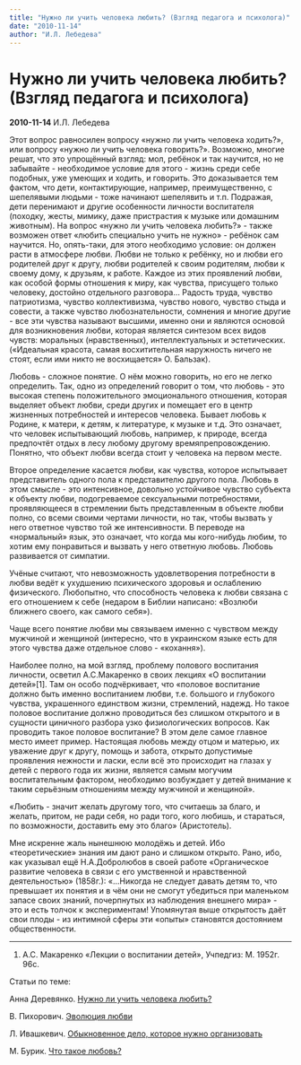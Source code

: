 ```yaml
---
title: "Нужно ли учить человека любить? (Взгляд педагога и психолога)"
date: "2010-11-14"
author: "И.Л. Лебедева"
---
```


# Нужно ли учить человека любить? (Взгляд педагога и психолога)

**2010-11-14** И.Л. Лебедева

Этот вопрос равносилен вопросу «нужно ли учить человека ходить?», или вопросу «нужно ли учить человека говорить?». Возможно, многие решат, что это упрощённый взгляд: мол, ребёнок и так научится, но не забывайте - необходимое условие для этого - жизнь среди себе подобных, уже умеющих и ходить, и говорить. Это доказывается тем фактом, что дети, контактирующие, например, преимущественно, с шепелявыми людьми - тоже начинают шепелявить и т.п. Подражая, дети перенимают и другие особенности личности воспитателя (походку, жесты, мимику, даже пристрастия к музыке или домашним животным). На вопрос «нужно ли учить человека любить?» - также возможен ответ «любить специально учить не нужно» - ребёнок сам научится. Но, опять-таки, для этого необходимо условие: он должен расти в атмосфере любви. Любви не только к ребёнку, но и любви его родителей друг к другу, любви родителей к своим родителям, любви к своему дому, к друзьям, к работе. Каждое из этих проявлений любви, как особой формы отношения к миру, как чувства, присущего только человеку, достойно отдельного разговора... Радость труда, чувство патриотизма, чувство коллективизма, чувство нового, чувство стыда и совести, а также чувство любознательности, сомнения и многие другие - все эти чувства называют высшими, именно они и являются основой для возникновения любви, которая является синтезом всех видов чувств: моральных (нравственных), интеллектуальных и эстетических. («Идеальная красота, самая восхитительная наружность ничего не стоят, если ими никто не восхищается» О. Бальзак).

Любовь - сложное понятие. О нём можно говорить, но его не легко определить. Так, одно из определений говорит о том, что любовь - это высокая степень положительного эмоционального отношения, которая выделяет объект любви, среди других и помещает его в центр жизненных потребностей и интересов человека. Бывает любовь к Родине, к матери, к детям, к литературе, к музыке и т.д. Это означает, что человек испытывающий любовь, например, к природе, всегда предпочтёт отдых в лесу любому другому времяпрепровождению. Понятно, что объект любви всегда стоит у человека на первом месте.

Второе определение касается любви, как чувства, которое испытывает представитель одного пола к представителю другого пола. Любовь в этом смысле - это интенсивное, довольно устойчивое чувство субъекта к объекту любви, подогреваемое сексуальными потребностями, проявляющееся в стремлении быть представленным в объекте любви полно, со всеми своими чертами личности, но так, чтобы вызвать у него ответное чувство той же интенсивности. В переводе на «нормальный» язык, это означает, что когда мы кого-нибудь любим, то хотим ему понравиться и вызвать у него ответную любовь. Любовь развивается от симпатии.

Учёные считают, что невозможность удовлетворения потребности в любви ведёт к ухудшению психического здоровья и ослаблению физического. Любопытно, что способность человека к любви связана с его отношением к себе (недаром в Библии написано: «Возлюби ближнего своего, как самого себя»).

Чаще всего понятие любви мы связываем именно с чувством между мужчиной и женщиной (интересно, что в украинском языке есть для этого чувства даже отдельное слово - «кохання»).

Наиболее полно, на мой взгляд, проблему полового воспитания личности, осветил А.С.Макаренко в своих лекциях «О воспитании детей»[1]. Там он особо подчёркивает, что «половое воспитание должно быть именно воспитанием любви, т.е. большого и глубокого чувства, украшенного единством жизни, стремлений, надежд. Но такое половое воспитание должно проводиться без слишком открытого и в сущности циничного разбора узко физиологических вопросов. Как проводить такое половое воспитание? В этом деле самое главное место имеет пример. Настоящая любовь между отцом и матерью, их уважение друг к другу, помощь и забота, открыто допустимые проявления нежности и ласки, если всё это происходит на глазах у детей с первого года их жизни, является самым могучим воспитательным фактором, необходимо возбуждает у детей внимание к таким серьёзным отношениям между мужчиной и женщиной».

«Любить - значит желать другому того, что считаешь за благо, и желать, притом, не ради себя, но ради того, кого любишь, и стараться, по возможности, доставить ему это благо» (Аристотель).

Мне искренне жаль нынешнюю молодёжь и детей. Ибо «теоретические» знания им дают рано и слишком открыто. Рано, ибо, как указывал ещё Н.А.Добролюбов в своей работе «Органическое развитие человека в связи с его умственной и нравственной деятельностью» (1858г.): «...Никогда не следует давать детям то, что превышает их понятия и в чём они не смогут убедиться при маленьком запасе своих знаний, почерпнутых из наблюдения внешнего мира» - это и есть толчок к экспериментам! Упомянутая выше открытость даёт свои плоды - из интимной сферы эти «опыты» становятся достоянием общественности.

____

1. А.С. Макаренко «Лекции о воспитании детей», Учпедгиз: М. 1952г. 96с.

Статьи по теме:

Анна Деревянко. [Нужно ли учить человека любить?](/2166.html)

В. Пихорович. [Эволюция любви](/124.html)

Л. Ивашкевич. [Обыкновенное дело, которое нужно организовать](/16.html)

М. Бурик. [Что такое любовь?](/3.html)